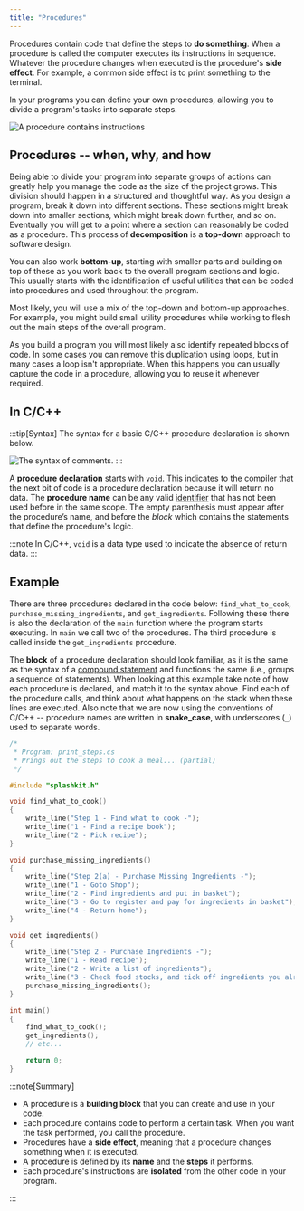 ```yaml
---
title: "Procedures"
---
```


Procedures contain code that define the steps to **do something**. When a procedure is called the computer executes its instructions in sequence. Whatever the procedure changes when executed is the procedure's **side effect**. For example, a common side effect is to print something to the terminal.

In your programs you can define your own procedures, allowing you to divide a program's tasks into separate steps.

![A procedure contains instructions](./images/procedure-concept.png "Procedures")

## Procedures -- when, why, and how

Being able to divide your program into separate groups of actions can greatly help you manage the code as the size of the project grows. This division should happen in a structured and thoughtful way. As you design a program, break it down into different sections. These sections might break down into smaller sections, which might break down further, and so on. Eventually you will get to a point where a section can reasonably be coded as a procedure. This process of **decomposition** is a **top-down** approach to software design.

You can also work **bottom-up**, starting with smaller parts and building on top of these as you work back to the overall program sections and logic. This usually starts with the identification of useful utilities that can be coded into procedures and used throughout the program.

Most likely, you will use a mix of the top-down and bottom-up approaches. For example, you might build small utility procedures while working to flesh out the main steps of the overall program.

As you build a program you will most likely also identify repeated blocks of code. In some cases you can remove this duplication using loops, but in many cases a loop isn't appropriate. When this happens you can usually capture the code in a procedure, allowing you to reuse it whenever required.

## In C/C++

:::tip[Syntax]
The syntax for a basic C/C++ procedure declaration is shown below.

![The syntax of comments.](./images/procedure-decl.png "The syntax for procedure declarations")
:::

A **procedure declaration** starts with `void`. This indicates to the compiler that the next bit of code is a procedure declaration because it will return no data.
The **procedure name** can be any valid [identifier](../../../../part-1-instructions/2-communicating-syntax/1-concepts/04-identifier) that has not been used before in the same scope.
The empty parenthesis must appear after the procedure’s name, and before the *block* which contains the statements that define the procedure's logic.

:::note
In C/C++, `void` is a data type used to indicate the absence of return data.
:::

## Example

There are three procedures declared in the code below: `find_what_to_cook`, `purchase_missing_ingredients`, and `get_ingredients`. Following these there is also the declaration of the `main` function where the program starts executing. In `main` we call two of the procedures. The third procedure is called inside the `get_ingredients` procedure.

The **block** of a procedure declaration should look familiar, as it is the same as the syntax of a [compound statement](../../../../part-1-instructions/3-control-flow/1-concepts/02-0-compound-statement) and functions the same (i.e., groups a sequence of statements).
When looking at this example take note of how each procedure is declared, and match it to the syntax above.
Find each of the procedure calls, and think about what happens on the stack when these lines are executed.
Also note that we are now using the conventions of C/C++ -- procedure names are written in **snake_case**, with underscores (`_`) used to separate words.

```cpp
/*
 * Program: print_steps.cs
 * Prings out the steps to cook a meal... (partial)
 */

#include "splashkit.h"

void find_what_to_cook()
{
    write_line("Step 1 - Find what to cook -");
    write_line("1 - Find a recipe book");
    write_line("2 - Pick recipe");
} 

void purchase_missing_ingredients()
{
    write_line("Step 2(a) - Purchase Missing Ingredients -");
    write_line("1 - Goto Shop");
    write_line("2 - Find ingredients and put in basket");
    write_line("3 - Go to register and pay for ingredients in basket");
    write_line("4 - Return home");
}

void get_ingredients()
{
    write_line("Step 2 - Purchase Ingredients -");
    write_line("1 - Read recipe");
    write_line("2 - Write a list of ingredients");
    write_line("3 - Check food stocks, and tick off ingredients you already have");
    purchase_missing_ingredients();
}

int main()
{
    find_what_to_cook();
    get_ingredients();
    // etc...

    return 0;
}
```

:::note[Summary]

- A procedure is a **building block** that you can create and use in your code.
- Each procedure contains code to perform a certain task. When you want the task performed, you call the procedure.
- Procedures have a **side effect**, meaning that a procedure changes something when it is executed.
- A procedure is defined by its **name** and the **steps** it performs.
- Each procedure's instructions are **isolated** from the other code in your program.

:::
